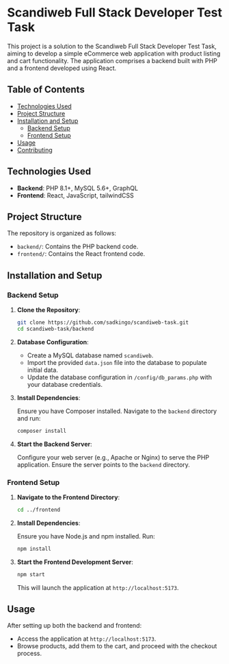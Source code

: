 # Scandiweb Full Stack Developer Test Task

This project is a solution to the Scandiweb Full Stack Developer Test Task, aiming to develop a simple eCommerce web application with product listing and cart functionality. The application comprises a backend built with PHP and a frontend developed using React.

## Table of Contents

- [Technologies Used](#technologies-used)
- [Project Structure](#project-structure)
- [Installation and Setup](#installation-and-setup)
  - [Backend Setup](#backend-setup)
  - [Frontend Setup](#frontend-setup)
- [Usage](#usage)
- [Contributing](#contributing)

## Technologies Used

- **Backend**: PHP 8.1+, MySQL 5.6+, GraphQL
- **Frontend**: React, JavaScript, tailwindCSS

## Project Structure

The repository is organized as follows:

- `backend/`: Contains the PHP backend code.
- `frontend/`: Contains the React frontend code.

## Installation and Setup

### Backend Setup

1. **Clone the Repository**:

   ```bash
   git clone https://github.com/sadkingo/scandiweb-task.git
   cd scandiweb-task/backend
   ```

2. **Database Configuration**:

   - Create a MySQL database named `scandiweb`.
   - Import the provided `data.json` file into the database to populate initial data.
   - Update the database configuration in `/config/db_params.php` with your database credentials.

3. **Install Dependencies**:

   Ensure you have Composer installed. Navigate to the `backend` directory and run:

   ```bash
   composer install
   ```

4. **Start the Backend Server**:

   Configure your web server (e.g., Apache or Nginx) to serve the PHP application. Ensure the server points to the `backend` directory.

### Frontend Setup

1. **Navigate to the Frontend Directory**:

   ```bash
   cd ../frontend
   ```

2. **Install Dependencies**:

   Ensure you have Node.js and npm installed. Run:

   ```bash
   npm install
   ```

3. **Start the Frontend Development Server**:

   ```bash
   npm start
   ```

   This will launch the application at `http://localhost:5173`.

## Usage

After setting up both the backend and frontend:

- Access the application at `http://localhost:5173`.
- Browse products, add them to the cart, and proceed with the checkout process.
